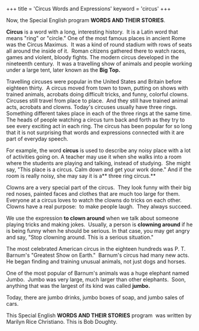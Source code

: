 +++
title = 'Circus Words and Expressions'
keyword = 'circus'
+++

Now, the Special English program **WORDS AND THEIR STORIES**.

**Circus** is a word with a long, interesting history.  It is a Latin word that means "ring" or "circle."
One of the most famous places in ancient Rome was the Circus Maximus.  It was a kind of round stadium with rows of seats all around the inside of it.  Roman citizens gathered there to watch races, games and violent, bloody fights.
The modern circus developed in the nineteenth century.  It was a travelling show of animals and people working under a large tent, later known as the **Big Top.**

Travelling circuses were popular in the United States and Britain before eighteen thirty.  A circus moved from town to town, putting on shows with trained animals, acrobats doing difficult tricks, and funny, colorful clowns.
Circuses still travel from place to place.  And they still have trained animal acts, acrobats and clowns.
Today's circuses usually have three rings.  Something different takes place in each of the three rings at the same time.  The heads of people watching a circus turn back and forth as they try to see every exciting act in each ring.
The circus has been popular for so long that it is not surprising that words and expressions connected with it are part of everyday speech.

For example, the word **circus** is used to describe any noisy place with a lot of activities going on.
A teacher may use it when she walks into a room where the students are playing and talking, instead of studying.  She might say, "This place is a circus. Calm down and get your work done." And if the room is really noisy, she may say it is a** three ring circus.**

Clowns are a very special part of the circus.  They look funny with their big red noses, painted faces and clothes that are much too large for them.  Everyone at a circus loves to watch the clowns do tricks on each other.  Clowns have a real purpose:  to make people laugh.  They always succeed.

We use the expression **to clown around** when we talk about someone playing tricks and making jokes.  Usually, a person is **clowning around** if he is being funny when he should be serious. In that case, you may get angry and say, "Stop clowning around. This is a serious situation."

The most celebrated American circus in the eighteen hundreds was P. T. Barnum's "Greatest Show on Earth."  Barnum's circus had many new acts.  He began finding and training unusual animals, not just dogs and horses.

One of the most popular of Barnum's animals was a huge elephant named Jumbo.  Jumbo was very large, much larger than other elephants.  Soon, anything that was the largest of its kind was called **jumbo.**

Today, there are jumbo drinks, jumbo boxes of soap, and jumbo sales of cars.

This Special English **WORDS AND THEIR STORIES** program  was written by Marilyn Rice Christiano. This is Bob Doughty.

